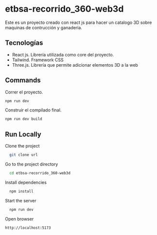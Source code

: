 # etbsa-recorrido_360-web3d

Este es un proyecto creado con react js para hacer un catalogo 3D sobre maquinas de contrucción y ganaderia.

## Tecnologías

-   React js. Librería utilizada como core del proyecto.
-   Tailwind. Framework CSS
-   Three.js. Librería que permite adicionar elementos 3D a la web

## Commands

Correr el proyecto.

```bash
npm run dev
```

Construir el compilado final.

```bash
npm run dev build
```

## Run Locally

Clone the project

```bash
  git clone url
```

Go to the project directory

```bash
  cd etbsa-recorrido_360-web3d
```

Install dependencies

```bash
  npm install
```

Start the server

```bash
  npm run dev
```

Open browser

```bash
http://localhost:5173
```
